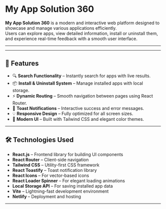 # My App Solution 360

**My App Solution 360** is a modern and interactive web platform designed to showcase and manage various applications efficiently.  
Users can explore apps, view detailed information, install or uninstall them, and experience real-time feedback with a smooth user interface.

---

---

## 🧩 Features

- 🔍 **Search Functionality** – Instantly search for apps with live results.
- 📦 **Install & Uninstall System** – Manage installed apps with local storage.
- ⚡ **Dynamic Routing** – Smooth navigation between pages using React Router.
- 💬 **Toast Notifications** – Interactive success and error messages.
- 💡 **Responsive Design** – Fully optimized for all screen sizes.
- 🎨 **Modern UI** – Built with Tailwind CSS and elegant color themes.

---

## 🛠️ Technologies Used

- **React.js** – Frontend library for building UI components
- **React Router** – Client-side navigation
- **Tailwind CSS** – Utility-first CSS framework
- **React Toastify** – Toast notification library
- **React Icons** – For vector-based icons
- **React Loader Spinner** – For elegant loading animations
- **Local Storage API** – For saving installed app data
- **Vite** – Lightning-fast development environment
- **Netlify** – Deployment and hosting

---
